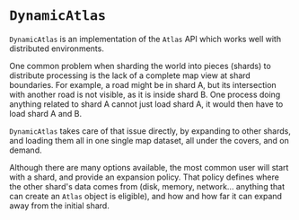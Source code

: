 # `DynamicAtlas`

`DynamicAtlas` is an implementation of the `Atlas` API which works well with distributed environments.

One common problem when sharding the world into pieces (shards) to distribute processing is the lack of a complete map view at shard boundaries. For example, a road might be in shard A, but its intersection with another road is not visible, as it is inside shard B. One process doing anything related to shard A cannot just load shard A, it would then have to load shard A and B.

`DynamicAtlas` takes care of that issue directly, by expanding to other shards, and loading them all in one single map dataset, all under the covers, and on demand.

Although there are many options available, the most common user will start with a shard, and provide an expansion policy. That policy defines where the other shard's data comes from (disk, memory, network... anything that can create an `Atlas` object is eligible), and how and how far it can expand away from the initial shard.
